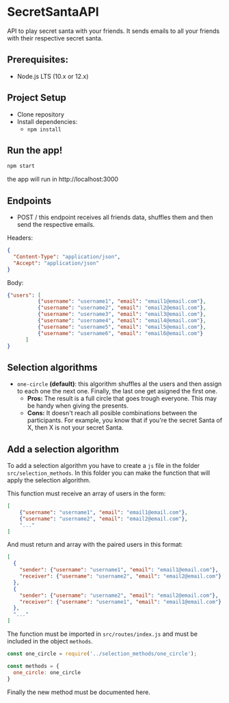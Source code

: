 # SecretSantaAPI

API to play secret santa with your friends. It sends emails to all your friends with their respective secret santa.

## Prerequisites:
* Node.js LTS (10.x or 12.x)

## Project Setup

* Clone repository
* Install dependencies:
  * `npm install`

## Run the app!

```sh
npm start
```

the app will run in http://localhost:3000

## Endpoints

* POST /
this endpoint receives all friends data, shuffles them and then send the respective emails.

Headers:
```json
{
  "Content-Type": "application/json",
  "Accept": "application/json"
}
```
Body:
```json
{"users": [
          {"username": "username1", "email": "email1@email.com"},
          {"username": "username2", "email": "email2@email.com"},
          {"username": "username3", "email": "email3@email.com"},
          {"username": "username4", "email": "email4@email.com"},
          {"username": "username5", "email": "email5@email.com"},
          {"username": "username6", "email": "email6@email.com"}
      ]
}
```

## Selection algorithms
* `one-circle` **(default)**: this algorithm shuffles al the users and then assign to each one the next one. Finally, the last one get asigned the first one.
    * **Pros:** The result is a full circle that goes trough everyone. This may be handy when giving the presents.
    * **Cons:** It doesn't reach all posible combinations between the participants. For example, you know that if you're the secret Santa of X, then X is not your secret Santa.

## Add a selection algorithm
To add a selection algorithm you have to create a `js` file in the folder `src/selection_methods`.
In this folder you can make the function that will apply the selection algorithm.

This function must receive an array of users in the form:
```json
[
    {"username": "username1", "email": "email1@email.com"},
    {"username": "username2", "email": "email2@email.com"},
    "..."
]
```
And must return and array with the paired users in this format:
```json
[
  {
    "sender": {"username": "username1", "email": "email1@email.com"},
    "receiver": {"username": "username2", "email": "email2@email.com"}
  },
  {
    "sender": {"username": "username2", "email": "email2@email.com"},
    "receiver": {"username": "username1", "email": "email1@email.com"}
  },
  "..."
]
```
The function must be imported in `src/routes/index.js` and must be included in the object `methods`.
```js
const one_circle = require('../selection_methods/one_circle');

const methods = {
  one_circle: one_circle
}
```

Finally the new method must be documented here.
